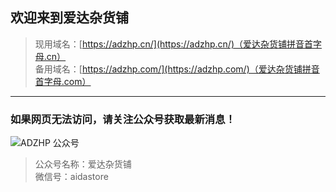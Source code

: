 ## 欢迎来到爱达杂货铺


>现用域名：[https://adzhp.cn/](https://adzhp.cn/)（爱达杂货铺拼音首字母.cn）   
>备用域名：[https://adzhp.com/](https://adzhp.com/)（爱达杂货铺拼音首字母.com）


------

### 如果网页无法访问，请关注公众号获取最新消息！

![ADZHP 公众号](https://cdn.adzhp.cn/wp-content/uploads/2019/03/1552914289-qrcode_for_gh_3982ad2ffa95_258.jpg)

>公众号名称：爱达杂货铺   
>微信号：aidastore

